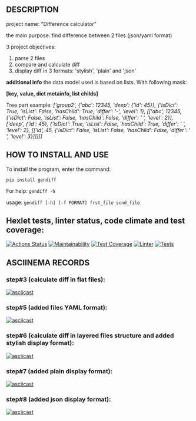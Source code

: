 ## DESCRIPTION
project name: "Difference calculator"

the main purpose: find difference between 2 files (json/yaml format)

3 project objectives:
1. parse 2 files
2. compare and calculate diff
3. display diff in 3 formats: 'stylish', 'plain' and 'json'

**additional info**
the data model used is based on lists. With following mask:

__[key, value, dict metainfo, list childs]__

Tree part example:
_['group2', {'abc': 12345, 'deep': {'id': 45}}, {'isDict': True, 'isList': False, 'hasChild': True, 'differ': '-', 'level': 1}, [['abc', 12345, {'isDict': False, 'isList': False, 'hasChild': False, 'differ': ' ', 'level': 2}], ['deep', {'id': 45}, {'isDict': True, 'isList': False, 'hasChild': True, 'differ': ' ', 'level': 2}, [['id', 45, {'isDict': False, 'isList': False, 'hasChild': False, 'differ': ' ', 'level': 3}]]]]]_


## HOW TO INSTALL AND USE
To install the program, enter the command:

```
pip install gendiff
```

For help: `gendiff -h`

usage: `gendiff [-h] [-f FORMAT] frst_file scnd_file`

## Hexlet tests, linter status, code climate and test coverage:
[![Actions Status](https://github.com/ConstableFraser/python-project-50/workflows/hexlet-check/badge.svg)](https://github.com/ConstableFraser/python-project-50/actions)
[![Maintainability](https://api.codeclimate.com/v1/badges/7212408bfd1a84de5cde/maintainability)](https://codeclimate.com/github/ConstableFraser/python-project-50/maintainability)
[![Test Coverage](https://api.codeclimate.com/v1/badges/7212408bfd1a84de5cde/test_coverage)](https://codeclimate.com/github/ConstableFraser/python-project-50/test_coverage)
[![Linter](https://github.com/ConstableFraser/python-project-50/actions/workflows/Linter.yml/badge.svg)](https://github.com/ConstableFraser/python-project-50/actions/workflows/Linter.yml)
[![Tests](https://github.com/ConstableFraser/python-project-50/actions/workflows/pytest.yml/badge.svg)](https://github.com/ConstableFraser/python-project-50/actions/workflows/pytest.yml)

## ASCIINEMA RECORDS
### step#3 (calculate diff in flat files):
[![asciicast](https://asciinema.org/a/521850.svg)](https://asciinema.org/a/521850)
### step#5 (added files YAML format):
[![asciicast](https://asciinema.org/a/525046.svg)](https://asciinema.org/a/525046)
### step#6 (calculate diff in layered files structure and added stylish display format):
[![asciicast](https://asciinema.org/a/533946.svg)](https://asciinema.org/a/533946)
### step#7 (added plain display format):
[![asciicast](https://asciinema.org/a/534728.svg)](https://asciinema.org/a/534728)
### step#8 (added json display format):
[![asciicast](https://asciinema.org/a/535297.svg)](https://asciinema.org/a/535297)
